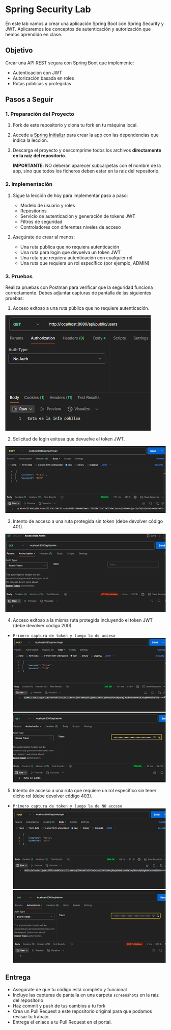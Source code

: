 # Spring Security Lab

En este lab vamos a crear una aplicación Spring Boot con Spring Security y JWT. Aplicaremos los conceptos de autenticación y autorización que hemos aprendido en clase.

## Objetivo

Crear una API REST segura con Spring Boot que implemente:
- Autenticación con JWT
- Autorización basada en roles
- Rutas públicas y protegidas


## Pasos a Seguir

### 1. Preparación del Proyecto

1. Fork de este repositorio y clona tu fork en tu máquina local.
2. Accede a [Spring Initializr](https://start.spring.io/) para crear la app con las dependencias que indica la lección.
3. Descarga el proyecto y descomprime todos los archivos **directamente en la raíz del repositorio**.

   **IMPORTANTE**: NO deberán aparecer subcarpetas con el nombre de la app, sino que todos los ficheros deben estar en la raíz del repositorio.

### 2. Implementación

1. Sigue la lección de hoy para implementar paso a paso:
   - Modelo de usuario y roles
   - Repositorios
   - Servicio de autenticación y generación de tokens JWT
   - Filtros de seguridad
   - Controladores con diferentes niveles de acceso

2. Asegúrate de crear al menos:
   - Una ruta pública que no requiera autenticación
   - Una ruta para login que devuelva un token JWT
   - Una ruta que requiera autenticación con cualquier rol
   - Una ruta que requiera un rol específico (por ejemplo, ADMIN)

### 3. Pruebas

Realiza pruebas con Postman para verificar que la seguridad funciona correctamente. Debes adjuntar capturas de pantalla de las siguientes pruebas:

1. Acceso exitoso a una ruta pública que no requiere autenticación.

![security1.png](security1.png)

2. Solicitud de login exitosa que devuelve el token JWT.

![security2.png](security2.png)

3. Intento de acceso a una ruta protegida sin token (debe devolver código 401).

![security3.png](security3.png)

4. Acceso exitoso a la misma ruta protegida incluyendo el token JWT (debe devolver código 200).

+ `Primero captura de token y luego la de acceso`
![Role auto1.png](Role%20auto1.png)
![Role auto2.png](Role%20auto2.png)

5. Intento de acceso a una ruta que requiere un rol específico sin tener dicho rol (debe devolver código 403).

+ `Primero captura de token y luego la de NO acceso`
![Role no auto1.png](Role%20no%20auto1.png)
![Role no auto2.png](Role%20no%20auto2.png)

## Entrega

- Asegúrate de que tu código está completo y funcional
- Incluye las capturas de pantalla en una carpeta `screenshots` en la raíz del repositorio
- Haz commit y push de tus cambios a tu fork
- Crea un Pull Request a este repositorio original para que podamos revisar tu trabajo.
- Entrega el enlace a tu Pull Request en el portal.
